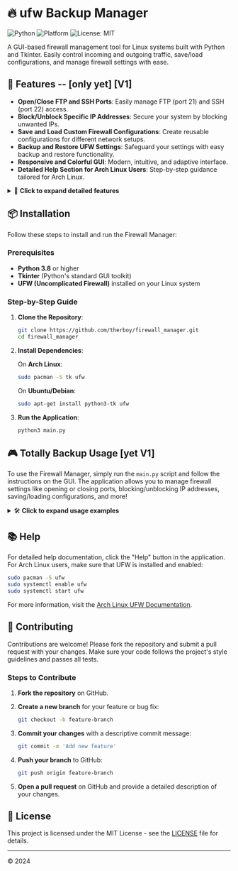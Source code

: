 # 🔥 ufw Backup Manager

![Python](https://img.shields.io/badge/Python-3.8%2B-blue?style=for-the-badge&logo=python&logoColor=white)
![Platform](https://img.shields.io/badge/Platform-Linux-green?style=for-the-badge&logo=linux&logoColor=white)
![License: MIT](https://img.shields.io/badge/License-MIT-yellow.svg?style=for-the-badge)

A GUI-based firewall management tool for Linux systems built with Python and Tkinter. Easily control incoming and outgoing traffic, save/load configurations, and manage firewall settings with ease.

## 🚀 Features -- [only yet] [V1]

- **Open/Close FTP and SSH Ports**: Easily manage FTP (port 21) and SSH (port 22) access.
- **Block/Unblock Specific IP Addresses**: Secure your system by blocking unwanted IPs.
- **Save and Load Custom Firewall Configurations**: Create reusable configurations for different network setups.
- **Backup and Restore UFW Settings**: Safeguard your settings with easy backup and restore functionality.
- **Responsive and Colorful GUI**: Modern, intuitive, and adaptive interface.
- **Detailed Help Section for Arch Linux Users**: Step-by-step guidance tailored for Arch Linux.

<details>
<summary>📝 <strong>Click to expand detailed features</strong></summary>

- **Dynamic Resizing and Responsive Design**: Adjusts seamlessly to different screen sizes and resolutions.
- **User-Defined Configuration Locations**: Save configurations anywhere you prefer.
- **Automatic Backups**: Backup current firewall settings before any changes are made.
- **One-Click Restore**: Revert to previous firewall settings instantly.
- **Modern, Colorful Design**: Engaging interface with vibrant colors and easy-to-read fonts.

</details>

## 📦 Installation

Follow these steps to install and run the Firewall Manager:

### Prerequisites

- **Python 3.8** or higher
- **Tkinter** (Python's standard GUI toolkit)
- **UFW (Uncomplicated Firewall)** installed on your Linux system

### Step-by-Step Guide

1. **Clone the Repository**:

    ```bash
    git clone https://github.com/therboy/firewall_manager.git
    cd firewall_manager
    ```

2. **Install Dependencies**:

    On **Arch Linux**:

    ```bash
    sudo pacman -S tk ufw
    ```

    On **Ubuntu/Debian**:

    ```bash
    sudo apt-get install python3-tk ufw
    ```

3. **Run the Application**:

    ```bash
    python3 main.py
    ```

## 🎮 Totally Backup Usage [yet V1]

To use the Firewall Manager, simply run the `main.py` script and follow the instructions on the GUI. The application allows you to manage firewall settings like opening or closing ports, blocking/unblocking IP addresses, saving/loading configurations, and more!

<details>
<summary>🛠️ <strong>Click to expand usage examples</strong></summary>

### Example: Block an IP Address

1. Open the application.
2. Enter the IP address you want to block in the text field.
3. Click "Block IP".

### Example: Save Current Firewall Configuration

1. Open the application.
2. Click "Save Config".
3. Choose a location to save the configuration file.

### Example: Restore a Backup

1. Open the application.
2. Click "Restore Backup".
3. Select the backup file you want to restore from.

</details>

## 📚 Help

For detailed help documentation, click the "Help" button in the application. For Arch Linux users, make sure that UFW is installed and enabled:

```bash
sudo pacman -S ufw
sudo systemctl enable ufw
sudo systemctl start ufw
```

For more information, visit the [Arch Linux UFW Documentation](https://wiki.archlinux.org/title/Uncomplicated_Firewall).

## 🤝 Contributing

Contributions are welcome! Please fork the repository and submit a pull request with your changes. Make sure your code follows the project's style guidelines and passes all tests.

### Steps to Contribute

1. **Fork the repository** on GitHub.
2. **Create a new branch** for your feature or bug fix:
   
    ```bash
    git checkout -b feature-branch
    ```

3. **Commit your changes** with a descriptive commit message:

    ```bash
    git commit -m 'Add new feature'
    ```

4. **Push your branch** to GitHub:

    ```bash
    git push origin feature-branch
    ```

5. **Open a pull request** on GitHub and provide a detailed description of your changes.

## 📜 License

This project is licensed under the MIT License - see the [LICENSE](LICENSE) file for details.

---

© 2024
